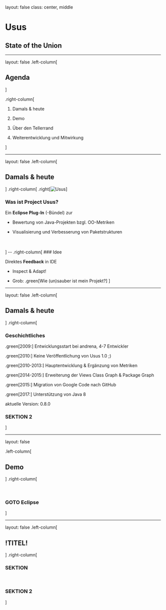 
layout: false
class: center, middle

# Usus

## State of the Union

---

layout: false
.left-column[
  ## Agenda
]

.right-column[

  1. Damals & heute

  2. Demo

  3. Über den Tellerrand

  4. Weiterentwicklung und Mitwirkung

]

---

layout: false
.left-column[
  ## Damals & heute
]
.right-column[
  .right[![Usus](https://marketplace.eclipse.org/sites/default/files/usus-marketplace.png)]
  ### Was ist Project Usus?

  Ein **Eclipse Plug-In** (-Bündel) zur 

  - Bewertung von Java-Projekten bzgl. OO-Metriken

  - Visualisierung und Verbesserung von Paketstrukturen
  <br>
  <br>
]
--
.right-column[
  ### Idee

  Direktes **Feedback** in IDE

  - Inspect & Adapt!

  - Grob: .green[Wie (un)sauber ist mein Projekt?]
]

---

layout: false
.left-column[
  ## Damals & heute
]
.right-column[
  ### Geschichtliches

  .green[2009:] Entwicklungsstart bei andrena, 4-7 Entwickler
  
  .green[2010:] Keine Veröffentlichung von Usus 1.0 ;)
  
  .green[2010-2013:] Hauptentwicklung & Ergänzung von Metriken
  
  .green[2014-2015:] Erweiterung der Views Class Graph & Package Graph
  
  .green[2015:] Migration von Google Code nach GitHub
  
  .green[2017:] Unterstützung von Java 8
  
  aktuelle Version: 0.8.0
  <br>

  ### SEKTION 2
]

---

layout: false

.left-column[
  ## Demo
]
.right-column[
  <br>
  <br>
  <br>

  ### GOTO Eclipse

]

---

layout: false
.left-column[
  ## !TITEL!
]
.right-column[
  ### SEKTION

  <br>

  ### SEKTION 2
]
